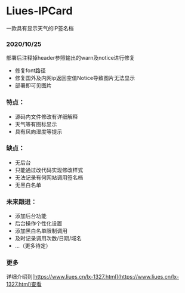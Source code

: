 # Liues-IPCard  
一款具有显示天气的IP签名档  
### 2020/10/25
部署后注释掉header参照输出的warn及notice进行修复
* 修复font路径
* 修复国外及内网ip返回空值Notice导致图片无法显示
* 部署即可见图片
### 特点：  
* 源码内文件修改有详细解释
* 天气等有图标显示
* 具有风向湿度等提示
### 缺点：  
* 无后台
* 只能通过改代码实现修改样式
* 无法记录有何网站调用签名档
* 无黑白名单
### 未来跟进：
* 添加后台功能
* 后台操作个性化设置
* 添加黑白名单限制调用
* 及时记录调用次数/日期/域名
* ...（更多待定）
### 更多
详细介绍到[https://www.liues.cn/lx-1327.html](https://www.liues.cn/lx-1327.html)查看
